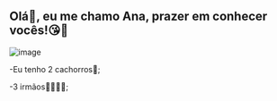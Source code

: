 ## Olá👋, eu me chamo Ana, prazer em conhecer vocês!😘💋
![image](https://github.com/user-attachments/assets/38f06559-05c0-44ad-a96f-5ffe118d897a)

-Eu tenho 2 cachorros🦮;

-3 irmãos🧒🧔‍♂️👩;

